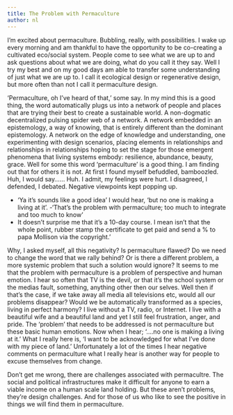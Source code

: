 ```yaml
---
title: The Problem with Permaculture
author: nl
---
```


I’m excited about permaculture.  Bubbling, really, with possibilities.  I wake
up every morning and am thankful to have the opportunity to be co-creating a
cultivated eco/social system.  People come to see what we are up to and ask
questions about what we are doing, what do you call it they say.  Well I try my
best and on my good days am able to transfer some understanding of just what we
are up to.  I call it ecological design or regenerative design, but more often
than not I call it permaculture design.  

‘Permaculture, oh I’ve heard of that,’ some say.  In my mind this is a good
thing, the word automatically plugs us into a network of people and places that
are trying their best to create a sustainable world.  A non-dogmatic
decentralized pulsing spider web of a network.  A network embedded in an
epistemology, a way of knowing, that is entirely different than the dominant
epistemology.  A network on the edge of knowledge and understanding, one
experimenting with design scenarios, placing elements in relationships and
relationships in relationships hoping to set the stage for those emergent
phenomena that living systems embody: resilience, abundance, beauty, grace.
Well for some this word ‘permaculture’ is a good thing.  I am finding out that
for others it is not.  At first I found myself befuddled, bamboozled.  Huh, I
would say…… Huh.  I admit, my feelings were hurt.  I disagreed, I defended, I
debated.  Negative viewpoints kept popping up.

+  ‘Ya it’s sounds like a good idea’ I would hear, ‘but no one is making a
   living at it’.  -‘That’s the problem with permaculture; too much to
   integrate and too much to know’
+  It doesn’t surprise me that it’s a 10-day course.  I mean isn’t that the
   whole point, rubber stamp the certificate to get paid and send a % to papa
   Mollison via the copyright.’

Why, I asked myself, all this negativity?  Is permaculture flawed?  Do we need
to change the word that we rally behind?  Or is there a different problem, a
more systemic problem that such a solution would ignore?  It seems to me that
the problem with permaculture is a problem of perspective and human emotion.  I
hear so often that TV is the devil, or that it’s the school system or the
medias fault, something, anything other then our selves.  Well then if that’s
the case, if we take away all media all televisions etc, would all our problems
disappear?  Would we be automatically transformed as a species, living in
perfect harmony?  I live without a TV, radio, or Internet.  I live with a
beautiful wife and a beautiful land and yet I still feel frustration, anger,
and pride.  The ‘problem’ that needs to be addressed is not permaculture but
these basic human emotions.  Now when I hear; ‘….no one is making a living at
it.’ What I really here is, ‘I want to be acknowledged for what I’ve done with
my piece of land.’ Unfortunately a lot of the times I hear negative comments on
permaculture what I really hear is another way for people to excuse themselves
from change.

Don’t get me wrong, there are challenges associated with permacultre.  The
social and political infrastructures make it difficult for anyone to earn a
viable income on a human scale land holding.  But these aren’t problems,
they’re design challenges.  And for those of us who like to see the positive in
things we will find them in permaculture.  
